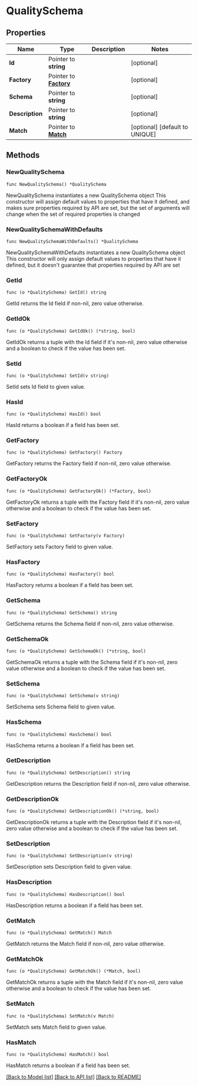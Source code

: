 # QualitySchema

## Properties

Name | Type | Description | Notes
------------ | ------------- | ------------- | -------------
**Id** | Pointer to **string** |  | [optional] 
**Factory** | Pointer to [**Factory**](Factory.md) |  | [optional] 
**Schema** | Pointer to **string** |  | [optional] 
**Description** | Pointer to **string** |  | [optional] 
**Match** | Pointer to [**Match**](Match.md) |  | [optional] [default to UNIQUE]

## Methods

### NewQualitySchema

`func NewQualitySchema() *QualitySchema`

NewQualitySchema instantiates a new QualitySchema object
This constructor will assign default values to properties that have it defined,
and makes sure properties required by API are set, but the set of arguments
will change when the set of required properties is changed

### NewQualitySchemaWithDefaults

`func NewQualitySchemaWithDefaults() *QualitySchema`

NewQualitySchemaWithDefaults instantiates a new QualitySchema object
This constructor will only assign default values to properties that have it defined,
but it doesn't guarantee that properties required by API are set

### GetId

`func (o *QualitySchema) GetId() string`

GetId returns the Id field if non-nil, zero value otherwise.

### GetIdOk

`func (o *QualitySchema) GetIdOk() (*string, bool)`

GetIdOk returns a tuple with the Id field if it's non-nil, zero value otherwise
and a boolean to check if the value has been set.

### SetId

`func (o *QualitySchema) SetId(v string)`

SetId sets Id field to given value.

### HasId

`func (o *QualitySchema) HasId() bool`

HasId returns a boolean if a field has been set.

### GetFactory

`func (o *QualitySchema) GetFactory() Factory`

GetFactory returns the Factory field if non-nil, zero value otherwise.

### GetFactoryOk

`func (o *QualitySchema) GetFactoryOk() (*Factory, bool)`

GetFactoryOk returns a tuple with the Factory field if it's non-nil, zero value otherwise
and a boolean to check if the value has been set.

### SetFactory

`func (o *QualitySchema) SetFactory(v Factory)`

SetFactory sets Factory field to given value.

### HasFactory

`func (o *QualitySchema) HasFactory() bool`

HasFactory returns a boolean if a field has been set.

### GetSchema

`func (o *QualitySchema) GetSchema() string`

GetSchema returns the Schema field if non-nil, zero value otherwise.

### GetSchemaOk

`func (o *QualitySchema) GetSchemaOk() (*string, bool)`

GetSchemaOk returns a tuple with the Schema field if it's non-nil, zero value otherwise
and a boolean to check if the value has been set.

### SetSchema

`func (o *QualitySchema) SetSchema(v string)`

SetSchema sets Schema field to given value.

### HasSchema

`func (o *QualitySchema) HasSchema() bool`

HasSchema returns a boolean if a field has been set.

### GetDescription

`func (o *QualitySchema) GetDescription() string`

GetDescription returns the Description field if non-nil, zero value otherwise.

### GetDescriptionOk

`func (o *QualitySchema) GetDescriptionOk() (*string, bool)`

GetDescriptionOk returns a tuple with the Description field if it's non-nil, zero value otherwise
and a boolean to check if the value has been set.

### SetDescription

`func (o *QualitySchema) SetDescription(v string)`

SetDescription sets Description field to given value.

### HasDescription

`func (o *QualitySchema) HasDescription() bool`

HasDescription returns a boolean if a field has been set.

### GetMatch

`func (o *QualitySchema) GetMatch() Match`

GetMatch returns the Match field if non-nil, zero value otherwise.

### GetMatchOk

`func (o *QualitySchema) GetMatchOk() (*Match, bool)`

GetMatchOk returns a tuple with the Match field if it's non-nil, zero value otherwise
and a boolean to check if the value has been set.

### SetMatch

`func (o *QualitySchema) SetMatch(v Match)`

SetMatch sets Match field to given value.

### HasMatch

`func (o *QualitySchema) HasMatch() bool`

HasMatch returns a boolean if a field has been set.


[[Back to Model list]](../README.md#documentation-for-models) [[Back to API list]](../README.md#documentation-for-api-endpoints) [[Back to README]](../README.md)


